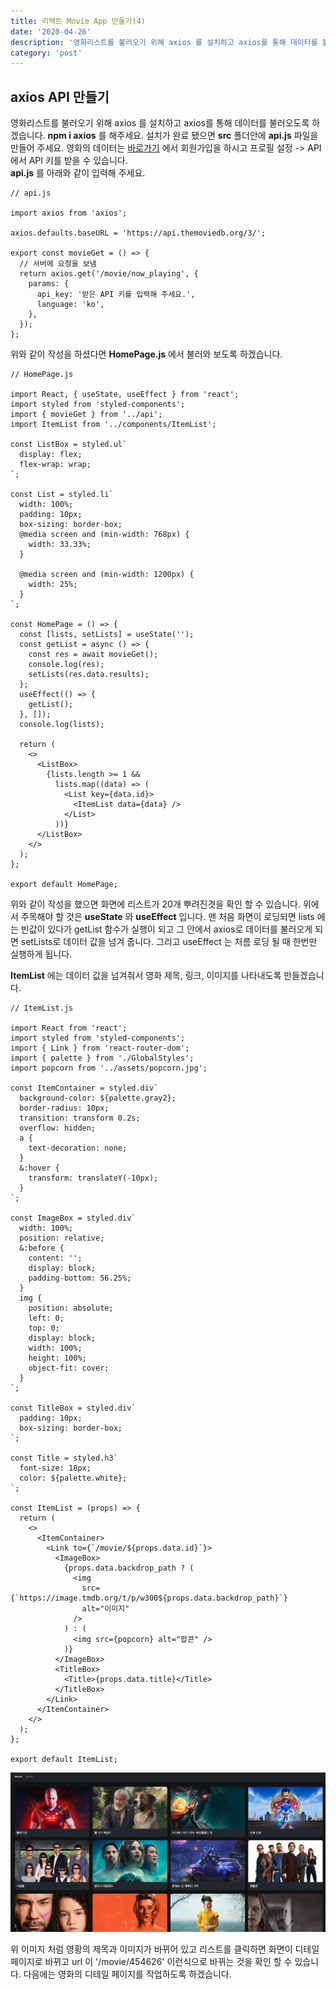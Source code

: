 ```yaml
---
title: 리액트 Movie App 만들기(4)
date: '2020-04-26'
description: '영화리스트를 불러오기 위해 axios 를 설치하고 axios를 통해 데이터를 불러오도록 하겠습니다. npm i axios 를 해주세요.'
category: 'post'
---
```


## axios API 만들기

영화리스트를 불러오기 위해 axios 를 설치하고 axios를 통해 데이터를 불러오도록 하겠습니다. **npm i axios** 를 해주세요. 설치가 완료 됐으면 **src** 폴더안에 **api.js** 파일을 만들어 주세요. 영화의 데이터는 [바로가기](https://www.themoviedb.org/) 에서 회원가입을 하시고 프로필 설정 -> API 에서 API 키를 받을 수 있습니다.  
**api.js** 를 아래와 같이 입력해 주세요.

```
// api.js

import axios from 'axios';

axios.defaults.baseURL = 'https://api.themoviedb.org/3/';

export const movieGet = () => {
  // 서버에 요청을 보냄
  return axios.get('/movie/now_playing', {
    params: {
      api_key: '받은 API 키를 입력해 주세요.',
      language: 'ko',
    },
  });
};

```

위와 같이 작성을 하셨다면 **HomePage.js** 에서 불러와 보도록 하겠습니다.

```
// HomePage.js

import React, { useState, useEffect } from 'react';
import styled from 'styled-components';
import { movieGet } from '../api';
import ItemList from '../components/ItemList';

const ListBox = styled.ul`
  display: flex;
  flex-wrap: wrap;
`;

const List = styled.li`
  width: 100%;
  padding: 10px;
  box-sizing: border-box;
  @media screen and (min-width: 768px) {
    width: 33.33%;
  }

  @media screen and (min-width: 1200px) {
    width: 25%;
  }
`;

const HomePage = () => {
  const [lists, setLists] = useState('');
  const getList = async () => {
    const res = await movieGet();
    console.log(res);
    setLists(res.data.results);
  };
  useEffect(() => {
    getList();
  }, []);
  console.log(lists);

  return (
    <>
      <ListBox>
        {lists.length >= 1 &&
          lists.map((data) => (
            <List key={data.id}>
              <ItemList data={data} />
            </List>
          ))}
      </ListBox>
    </>
  );
};

export default HomePage;

```

위와 같이 작성을 했으면 화면에 리스트가 20개 뿌려진겻을 확인 할 수 있습니다. 위에서 주목해야 할 것은 **useState** 와 **useEffect** 입니다. 맨 처음 화면이 로딩되면 lists 에는 빈값이 있다가 getList 함수가 실행이 되고 그 안에서 axios로 데이터를 불러오게 되면 setLists로 데이터 값을 넘겨 줍니다. 그리고 useEffect 는 처름 로딩 될 때 한번만 실행하게 됩니다.

**ItemList** 에는 데이터 값을 넘겨줘서 영화 제목, 링크, 이미지를 나타내도록 만들겠습니다.

```
// ItemList.js

import React from 'react';
import styled from 'styled-components';
import { Link } from 'react-router-dom';
import { palette } from './GlobalStyles';
import popcorn from '../assets/popcorn.jpg';

const ItemContainer = styled.div`
  background-color: ${palette.gray2};
  border-radius: 10px;
  transition: transform 0.2s;
  overflow: hidden;
  a {
    text-decoration: none;
  }
  &:hover {
    transform: translateY(-10px);
  }
`;

const ImageBox = styled.div`
  width: 100%;
  position: relative;
  &:before {
    content: '';
    display: block;
    padding-bottom: 56.25%;
  }
  img {
    position: absolute;
    left: 0;
    top: 0;
    display: block;
    width: 100%;
    height: 100%;
    object-fit: cover;
  }
`;

const TitleBox = styled.div`
  padding: 10px;
  box-sizing: border-box;
`;

const Title = styled.h3`
  font-size: 18px;
  color: ${palette.white};
`;

const ItemList = (props) => {
  return (
    <>
      <ItemContainer>
        <Link to={`/movie/${props.data.id}`}>
          <ImageBox>
            {props.data.backdrop_path ? (
              <img
                src={`https://image.tmdb.org/t/p/w300${props.data.backdrop_path}`}
                alt="이미지"
              />
            ) : (
              <img src={popcorn} alt="팝콘" />
            )}
          </ImageBox>
          <TitleBox>
            <Title>{props.data.title}</Title>
          </TitleBox>
        </Link>
      </ItemContainer>
    </>
  );
};

export default ItemList;

```

![react_movie_img13](./images/react_movie_img13-1.png)

위 이미지 처럼 영황의 제목과 이미지가 바뀌어 있고 리스트를 클릭하면 화면이 디테일 페이지로 바뀌고 url 이 '/movie/454626' 이런식으로 바뀌는 것을 확인 할 수 있습니다. 다음에는 영화의 디테일 페이지를 작업하도록 하겠습니다.
